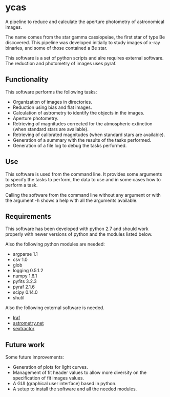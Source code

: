ycas
====

A pipeline to reduce and calculate the aperture photometry of astronomical images.

The name comes from the star gamma cassiopeiae, the first star of type Be discovered. 
This pipeline was developed initially to study images of x-ray binaries, and some of those contained a Be star.

This software is a set of python scripts and alre requires external software. The reduction and photometry of images uses pyraf. 

Functionality
-------------
This software performs the following tasks:
* Organization of images in directories.
* Reduction using bias and flat images.
* Calculation of astrometry to identify the objects in the images.
* Aperture photometry.
* Retrieving of magnitudes corrected for the atmospheric extinction (when standard stars are available).
* Retrieving of calibrated magnitudes (when standard stars are available).
* Generation of a summary with the results of the tasks performed.
* Generation of a file log to debug the tasks performed.

Use
---
This software is used from the command line. It provides some arguments to specify the tasks to perform, the data to use and in some cases how to perform a task.

Calling the software from the command line without any argument or with the argument -h shows a help with all the arguments available.  

Requirements
------------
This software has been developed with python 2.7 and should work properly with newer versions of python and the modules listed below.

Also the following python modules are needed:
* argparse 1.1
* csv 1.0
* glob
* logging 0.5.1.2
* numpy 1.6.1
* pyfits 3.2.3
* pyraf 2.1.6
* scipy 0.14.0
* shutil

Also the following external software is needed.
* [Iraf](http://iraf.noao.edu/)
* [astrometry.net](http://astrometry.net/)
* [sextractor](http://www.astromatic.net/software/sextractor)

Future work
-----------
Some future improvements:
* Generation of plots for light curves.
* Management of fit header values to allow more diversity on the specification of fit images values.  
* A GUI (graphical user interface) based in python.
* A setup to install the software and all the needed modules.